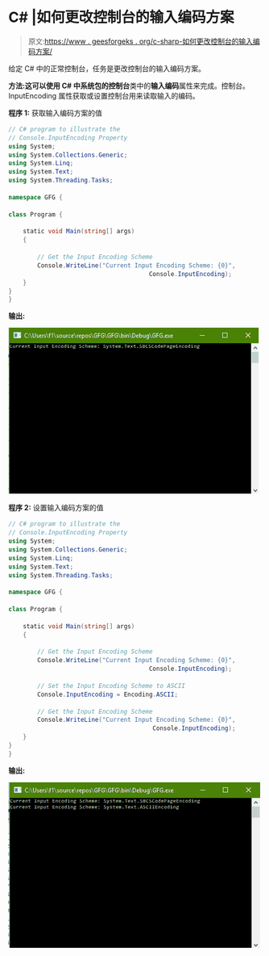 # C# |如何更改控制台的输入编码方案

> 原文:[https://www . geesforgeks . org/c-sharp-如何更改控制台的输入编码方案/](https://www.geeksforgeeks.org/c-sharp-how-to-change-the-input-encoding-scheme-of-the-console/)

给定 C# 中的正常控制台，任务是更改控制台的输入编码方案。

**方法:**这可以使用 C# 中系统包的**控制台**类中的**输入编码**属性来完成。控制台。InputEncoding 属性获取或设置控制台用来读取输入的编码。

**程序 1:** 获取输入编码方案的值

```cs
// C# program to illustrate the
// Console.InputEncoding Property
using System;
using System.Collections.Generic;
using System.Linq;
using System.Text;
using System.Threading.Tasks;

namespace GFG {

class Program {

    static void Main(string[] args)
    {

        // Get the Input Encoding Scheme
        Console.WriteLine("Current Input Encoding Scheme: {0}",
                                       Console.InputEncoding);
    }
}
}
```

**输出:**

![](img/044ce1a020fa8261b0abb125dc59efbe.png)

**程序 2:** 设置输入编码方案的值

```cs
// C# program to illustrate the
// Console.InputEncoding Property
using System;
using System.Collections.Generic;
using System.Linq;
using System.Text;
using System.Threading.Tasks;

namespace GFG {

class Program {

    static void Main(string[] args)
    {

        // Get the Input Encoding Scheme
        Console.WriteLine("Current Input Encoding Scheme: {0}",
                                       Console.InputEncoding);

        // Set the Input Encoding Scheme to ASCII
        Console.InputEncoding = Encoding.ASCII;

        // Get the Input Encoding Scheme
        Console.WriteLine("Current Input Encoding Scheme: {0}",
                                        Console.InputEncoding);
    }
}
}
```

**输出:**

![](img/ad595c84b74d41f9d122bec29dc0f1b5.png)